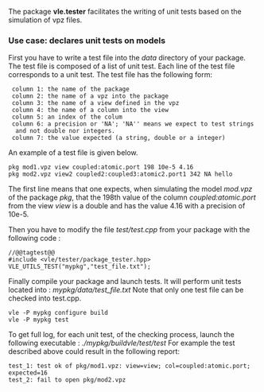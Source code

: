 The package **vle.tester** facilitates the writing of unit tests based
on the simulation of vpz files. 

### Use case: declares unit tests on models

First you have to write a test file into the _data_ directory of your package.
The test file is composed of a list of unit test. Each line of the test
file corresponds to a unit test. The test file has the following form: 

```
 column 1: the name of the package
 column 2: the name of a vpz into the package 
 column 3: the name of a view defined in the vpz 
 column 4: the name of a column into the view
 column 5: an index of the colum
 column 6: a precision or 'NA'; 'NA'' means we expect to test strings 
  and not double nor integers.
 column 7: the value expected (a string, double or a integer)
```

An example of a test file is given below.
```
pkg mod1.vpz view coupled:atomic.port 198 10e-5 4.16
pkg mod2.vpz view2 coupled2:coupled3:atomic2.port1 342 NA hello
```

The first line means that one expects, when simulating the model 
_mod.vpz_ of the package _pkg_, that  the 198th value of the column
_coupled:atomic.port_ from the view _view_ is a double and has the value 
4.16 with a precision of 10e-5.

Then you have to modify the file _test/test.cpp_ from your package
with the following code :

```
//@@tagtest@@
#include <vle/tester/package_tester.hpp>
VLE_UTILS_TEST("mypkg","test_file.txt");
```

Finally compile your package and launch tests.
It will perform unit tests located into : _mypkg/data/test_file.txt_
Note that only one test file can be checked into test.cpp.

```
vle -P mypkg configure build
vle -P mypkg test
```

To get full log, for each unit test, of the checking process,
launch  the following executable : _./mypkg/buildvle/test/test_
For example the test described above could result in the following report:
```
test_1: test ok of pkg/mod1.vpz: view=view; col=coupled:atomic.port; expected=16
test_2: fail to open pkg/mod2.vpz
```